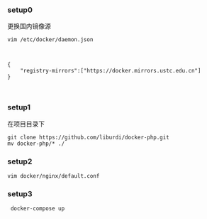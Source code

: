 ### setup0
更换国内镜像源
```
vim /etc/docker/daemon.json



{
    "registry-mirrors":["https://docker.mirrors.ustc.edu.cn"]
}



```

### setup1
在项目目录下

```
git clone https://github.com/liburdi/docker-php.git
mv docker-php/* ./
```

### setup2

```
vim docker/nginx/default.conf
```


### setup3

```
 docker-compose up
```
